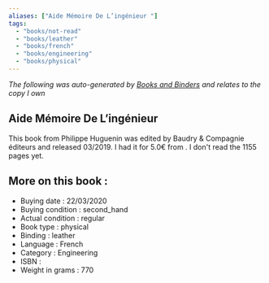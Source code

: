 ```yaml
---
aliases: ["Aide Mémoire De L’ingénieur "] 
tags: 
  - "books/not-read" 
  - "books/leather" 
  - "books/french"
  - "books/engineering"
  - "books/physical"
---
```


_The following was auto-generated by [Books and Binders](Books%20and%20Binders.md) and relates to the copy I own_
## Aide Mémoire De L’ingénieur 
This book from Philippe Huguenin  was edited by Baudry & Compagnie éditeurs and released 03/2019. I had it for 5.0€ from . I don't read the 1155 pages yet.

## More on this book :
- Buying date : 22/03/2020
- Buying condition : second_hand
- Actual condition : regular
- Book type : physical
- Binding : leather
- Language : French
- Category : Engineering
- ISBN : 
- Weight in grams : 770
